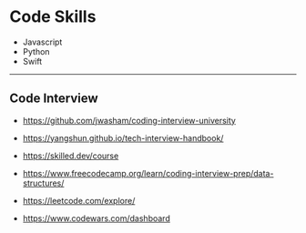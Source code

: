 # Code Skills

* Javascript
* Python
* Swift

___

## Code Interview

* https://github.com/jwasham/coding-interview-university

* https://yangshun.github.io/tech-interview-handbook/

* https://skilled.dev/course

* https://www.freecodecamp.org/learn/coding-interview-prep/data-structures/

* https://leetcode.com/explore/

* https://www.codewars.com/dashboard
